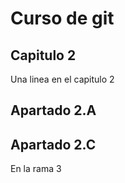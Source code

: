 # Curso de git

## Capitulo 2

Una linea en el capitulo 2

## Apartado 2.A
## Apartado 2.C

En la rama 3

